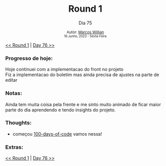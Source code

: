 <div align="center">
  <h1>Round 1</h1>
  <p>Dia 75</p>

  <sub>
    Autor: <a href="https://github.com/marcosmwx" target="_blank">Marcos Willian</a>
    <br>
    <small>16 Junho, 2023 -  Sexta-Feira</small>
  </sub>
</div>

[<< Round 1](./README.MD) | [Day 76 >>](dia076.md)

### Progresso de hoje:

Hoje continuei com a implementacao do front no projeto <br>
Fiz a implementacao do boletim mas ainda precisa de ajustes na parte de editar<br>

### Notas:

Ainda tem muita coisa pela frente e me sinto muito animado de ficar maior parte do dia aprendendo e tendo insights do projeto.

### Thoughts:

- começou [100-days-of-code](https://github.com/marcosmwx/100DaysOfCode) vamos nessa!

### Extras:

[<< Round 1](./README.MD) | [Day 76 >>](dia076.md)
